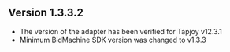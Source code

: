 ## Version 1.3.3.2
* The version of the adapter has been verified for Tapjoy v12.3.1
* Minimum BidMachine SDK version was changed to v1.3.3